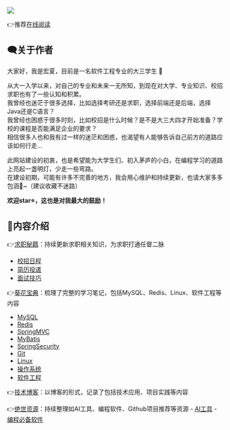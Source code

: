 ![](https://img.hongxiac.com/image/202309131009882.png)

👉推荐[在线阅读](https://hongxiac.com)

## 🗨️关于作者

大家好，我是宏夏，目前是一名软件工程专业的大三学生 🙂<br>

从大一入学以来，对自己的专业和未来一无所知，到现在对大学、专业知识、校招求职也有了一些认知和积累。 <br>
我曾经也迷茫于很多选择，比如选择考研还是求职，选择前端还是后端，选择Java还是C语言？<br>
我曾经也困惑于很多时刻，比如校招是什么时候？是不是大三大四才开始准备？学校的课程是否能满足企业的要求？<br>
相信很多人也和我有过一样的迷茫和困惑，也渴望有人能够告诉自己前方的道路应该如何行走...<br>

此网站建设的初衷，也是希望能为大学生们、初入茅庐的小白，在编程学习的道路上亮起一盏明灯，少走一些弯路。<br>
在建设初期，可能有许多不完善的地方，我会用心维护和持续更新，也请大家多多包涵💖~（建议收藏不迷路）

**欢迎star⭐，这也是对我最大的鼓励！**

## 📕内容介绍

👉[求职秘籍](blogs/guide.md)：持续更新求职相关知识，为求职打通任督二脉
   - [校招日程](https://hongxiac.com/docs/job-hunting/timeline.html)
   - [简历投递](https://hongxiac.com/docs/job-hunting/delivery-channels.html)
   - [面试技巧](https://hongxiac.com/docs/job-hunting/interview-skills.html)
   
👉[葵花宝典](/docs/software-engineering/part1)：梳理了完整的学习笔记，包括MySQL、Redis、Linux、软件工程等内容
   - [MySQL](https://hongxiac.com/docs/mysql/summarize.html)
   - [Redis](https://hongxiac.com/docs/redis/introduction.html)
   - [SpringMVC](https://hongxiac.com/docs/java/springmvc/part1.html)
   - [MyBatis](https://hongxiac.com/docs/java/mybatis/part1.html)
   - [SpringSecurity](https://hongxiac.com/docs/java/springsecurity/part1.html)
   - [Git](https://hongxiac.com/docs/git/git.html)
   - [Linux](https://hongxiac.com/docs/linux/introduction.html)
   - [操作系统](https://hongxiac.com/docs/os/memorizer.html)
   - [软件工程](https://hongxiac.com/docs/software-engineering/part1.html)

👉[技术博客](blogs/guide.md)：以博客的形式，记录了包括技术应用、项目实践等内容

👉[绝世资源](docs/ai/ai-design-tools)：持续整理如AI工具、编程软件、Github项目推荐等资源
    - [AI工具](https://hongxiac.com/docs/ai/ai-tools.html)
    - [编程必备软件](https://hongxiac.com/docs/resources/software.html#visual-studio-code)

